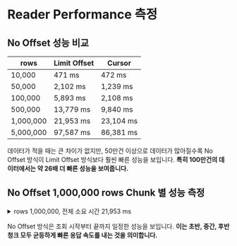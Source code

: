 # Reader Performance 측정

## No Offset 성능 비교

| rows      | Limit Offset | Cursor    |
|-----------|--------------|-----------|
| 10,000    | 471 ms       | 472 ms    |
| 50,000    | 2,102 ms     | 1,239 ms  |
| 100,000   | 5,893 ms     | 2,108 ms  |
| 500,000   | 13,779 ms    | 9,840 ms  |
| 1,000,000 | 21,953 ms    | 23,104 ms |
| 5,000,000 | 97,587 ms    | 86,381 ms |

데이터가 적을 때는 큰 차이가 없지만, 50만건 이상으로 데이터가 많아질수록 No Offset 방식이 Limit Offset 방식보다 훨씬 빠른 성능을 보입니다.
**특히 100만건의 데이터에서는 약 26배 더 빠른 성능을 보여줍니다.**

## No Offset 1,000,000 rows Chunk 별 성능 측정

<details>
<summary>rows 1,000,000, 전체 소요 시간 21,953 ms</summary>

* Chunk #1 duration: 73ms
* Chunk #2 duration: 15ms
* Chunk #3 duration: 18ms
* ...
* Chunk #500 duration: 13ms
* Chunk #501 duration: 25ms
* Chunk #502 duration: 14ms
* ...
* Chunk #999 duration: 16ms
* Chunk #1000 duration: 14ms
* Chunk #1001 duration: 6ms

</details>

No Offset 방식은 조회 시작부터 끝까지 일정한 성능을 보입니다.
**이는 초반, 중간, 후반 청크 모두 균등하게 빠른 응답 속도를 내는 것을 의미합니다.**